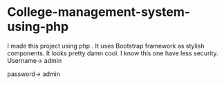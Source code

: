 College-management-system-using-php
===================================================
I made this project using php . It uses
Bootstrap framework as stylish components. It looks pretty damn cool. I
know this one have less security.
Username-> admin



password-> admin
